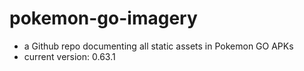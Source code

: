 # pokemon-go-imagery

- a Github repo documenting all static assets in  Pokemon GO APKs
- current version: 0.63.1
